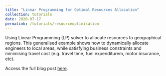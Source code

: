 ```yaml
---
title: "Linear Programming for Optimal Resources Allocation"
collection: tutorials
date: 2020-07-17
permalink: /tutorials/resourceoptimisation
---
```


Using Linear Programming (LP) solver to allocate resources to geographical regions. This generalised example shows how to dynamically allocate engineers to local areas, while satisfying business constraints and minimising travel cost (e.g. travel time, fuel expenditurem, motor insurance, etc).

Access the full blog post [here](https://timothywong731.github.io/resourceoptimisation/).
